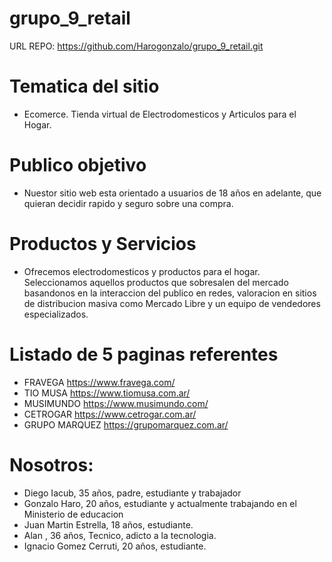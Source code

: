 # grupo_9_retail

URL REPO: https://github.com/Harogonzalo/grupo_9_retail.git

# Tematica del sitio
- Ecomerce. Tienda virtual de Electrodomesticos y Articulos para el Hogar.
# Publico objetivo
- Nuestor sitio web esta orientado a usuarios de 18 años en adelante, que quieran decidir rapido y seguro sobre una compra.

# Productos y Servicios
- Ofrecemos electrodomesticos y productos para el hogar. Seleccionamos aquellos productos que sobresalen del mercado basandonos en la interaccion del publico en redes, valoracion en sitios de distribucion masiva como Mercado Libre y un equipo de vendedores especializados.

# Listado de 5 paginas referentes
- FRAVEGA https://www.fravega.com/
- TIO MUSA https://www.tiomusa.com.ar/
- MUSIMUNDO https://www.musimundo.com/
- CETROGAR https://www.cetrogar.com.ar/
- GRUPO MARQUEZ https://grupomarquez.com.ar/

# Nosotros:
- Diego Iacub, 35 años, padre, estudiante y trabajador
- Gonzalo Haro, 20 años, estudiante y actualmente trabajando en el Ministerio de educacion 
- Juan Martin Estrella, 18 años, estudiante.
- Alan , 36 años, Tecnico, adicto a la tecnologia.
- Ignacio Gomez Cerruti, 20 años, estudiante.